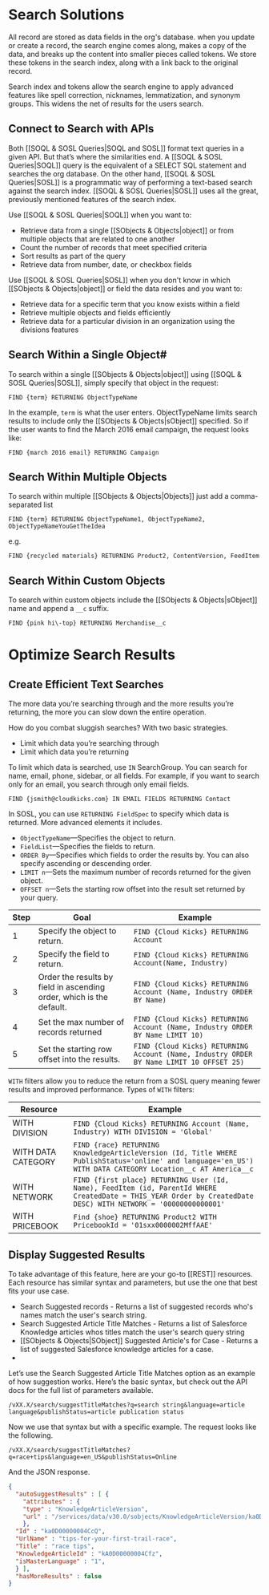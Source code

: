 # Search Solutions

All record are stored as data fields in the org's database. when you update or create a record, the search engine comes along, makes a copy of the data, and breaks up the content into smaller pieces called tokens. We store these tokens in the search index, along with a link back to the original record.

Search index and tokens allow the search engine to apply advanced features like spell correction, nicknames, lemmatization, and synonym groups. This widens the net of results for the users search. 

## Connect to Search with APIs

Both [[SOQL & SOSL Queries|SOQL and SOSL]] format text queries in a given API. But that’s where the similarities end. A [[SOQL & SOSL Queries|SOQL]] query is the equivalent of a SELECT SQL statement and searches the org database. On the other hand, [[SOQL & SOSL Queries|SOSL]] is a programmatic way of performing a text-based search against the search index. [[SOQL & SOSL Queries|SOSL]] uses all the great, previously mentioned features of the search index.

Use [[SOQL & SOSL Queries|SOQL]] when you want to:
- Retrieve data from a single [[SObjects & Objects|object]] or from multiple objects that are related to one another
- Count the number of records that meet specified criteria
- Sort results as part of the query
- Retrieve data from number, date, or checkbox fields 

Use [[SOQL & SOSL Queries|SOSL]] when you don't know in which [[SObjects & Objects|object]] or field the data resides and you want to: 
- Retrieve data for a specific term that you know exists within a field
- Retrieve multiple objects and fields efficiently
- Retrieve data for a particular division in an organization using the divisions features

## Search Within a Single Object#

To search within a single [[SObjects & Objects|object]] using [[SOQL & SOSL Queries|SOSL]], simply specify that object in the request:
```apex
FIND {term} RETURNING ObjectTypeName
```
In the example, `term` is what the user enters. ObjectTypeName limits search results to include only the [[SObjects & Objects|sObject]] specified. So if the user wants to find the March 2016 email campaign, the request looks like:
```apex
FIND {march 2016 email} RETURNING Campaign
```

## Search Within Multiple Objects
To search within multiple [[SObjects & Objects|Objects]] just add a comma-separated list
```apex
FIND {term} RETURNING ObjectTypeName1, ObjectTypeName2, ObjectTypeNameYouGetTheIdea
```
e.g.
```apex
FIND {recycled materials} RETURNING Product2, ContentVersion, FeedItem
```

## Search Within Custom Objects
To search within custom objects include the [[SObjects & Objects|sObject]] name and append a `__c` suffix. 
```apex
FIND {pink hi\-top} RETURNING Merchandise__c
```


# Optimize Search Results

## Create Efficient Text Searches
The more data you’re searching through and the more results you’re returning, the more you can slow down the entire operation.

How do you combat sluggish searches? With two basic strategies.
- Limit which data you’re searching through
- Limit which data you’re returning

To limit which data is searched, use `IN` SearchGroup. You can search for name, email, phone, sidebar, or all fields. For example, if you want to search only for an email, you search through only email fields.
```apex
FIND {jsmith@cloudkicks.com} IN EMAIL FIELDS RETURNING Contact
```

In SOSL, you can use `RETURNING FieldSpec` to specify which data is returned. More advanced elements it includes.
- `ObjectTypeName`—Specifies the object to return.
- `FieldList`—Specifies the fields to return.
- `ORDER By`—Specifies which fields to order the results by. You can also specify ascending or descending order.
- `LIMIT n`—Sets the maximum number of records returned for the given object.
- `OFFSET n`—Sets the starting row offset into the result set returned by your query.

|Step|Goal|Example|
|---|---|---|
|1|Specify the object to return.|```FIND {Cloud Kicks} RETURNING Account```<br>|
|2|Specify the field to return.|```FIND {Cloud Kicks} RETURNING Account(Name, Industry)```|
|3|Order the results by field in ascending order, which is the default.|```FIND {Cloud Kicks} RETURNING Account (Name, Industry ORDER BY Name)```|
|4|Set the max number of records returned|```FIND {Cloud Kicks} RETURNING Account (Name, Industry ORDER BY Name LIMIT 10)```|
|5|Set the starting row offset into the results.|```FIND {Cloud Kicks} RETURNING Account (Name, Industry ORDER BY Name LIMIT 10 OFFSET 25)```|

`WITH` filters allow you to reduce the return from a SOSL query meaning fewer results and improved performance. Types of `WITH` filters: 

| Resource           | Example                                                                                                                                                                      |
| ------------------ | ---------------------------------------------------------------------------------------------------------------------------------------------------------------------------- |
| WITH DIVISION      | ```FIND {Cloud Kicks} RETURNING Account (Name, Industry) WITH DIVISION = 'Global'```                                                                                  |
| WITH DATA CATEGORY | ```FIND {race} RETURNING KnowledgeArticleVersion (Id, Title WHERE PublishStatus='online' and language='en_US')    WITH DATA CATEGORY Location__c AT America__c``` |
| WITH NETWORK       | ```FIND {first place} RETURNING User (Id, Name), FeedItem (id, ParentId WHERE CreatedDate = THIS_YEAR Order by CreatedDate DESC) WITH NETWORK = '00000000000001'```    |
| WITH PRICEBOOK     | ```Find {shoe} RETURNING Product2 WITH PricebookId = '01sxx0000002MffAAE'```                                                                                                 |

## Display Suggested Results
To take advantage of this feature, here are your go-to [[REST]] resources. Each resource has similar syntax and parameters, but use the one that best fits your use case. 
- Search Suggested records - Returns a list of suggested records who's names match the user's search string.
- Search Suggested Article Title Matches - Returns a list of Salesforce Knowledge articles whos titles match the user's search query string
- [[SObjects & Objects|SObject]] Suggested Article's for Case - Returns a list of suggested Salesforce knowledge articles for a case. 
- 
Let’s use the Search Suggested Article Title Matches option as an example of how suggestion works. Here’s the basic syntax, but check out the API docs for the full list of parameters available.

```apex
/vXX.X/search/suggestTitleMatches?q=search string&language=article language&publishStatus=article publication status
```
Now we use that syntax but with a specific example. The request looks like the following.
```apex
/vXX.X/search/suggestTitleMatches?q=race+tips&language=en_US&publishStatus=Online
```
And the JSON response.
```JSON
{
  "autoSuggestResults" : [ {
    "attributes" : {
    "type" : "KnowledgeArticleVersion",
    "url" : "/services/data/v30.0/sobjects/KnowledgeArticleVersion/ka0D00000004CcQ"
    },
  "Id" : "ka0D00000004CcQ",
  "UrlName" : "tips-for-your-first-trail-race",
  "Title" : "race tips",
  "KnowledgeArticleId" : "kA0D00000004Cfz",
  "isMasterLanguage" : "1",
  } ],
  "hasMoreResults" : false
}
```
